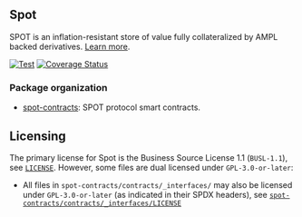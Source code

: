 ## Spot

SPOT is an inflation-resistant store of value fully collateralized by AMPL backed derivatives. [Learn more](https://docs.ampleforth.org/learn/about-the-spot-perpetual-note).

[![Test](https://github.com/ampleforth/spot/actions/workflows/test.yml/badge.svg?branch=main)](https://github.com/ampleforth/spot/actions/workflows/test.yml) [![Coverage Status](https://coveralls.io/repos/github/ampleforth/spot/badge.svg?branch=main&t=Qptbxq)](https://coveralls.io/github/ampleforth/spot?branch=main)


### Package organization

* [spot-contracts](./spot-contracts): SPOT protocol smart contracts. 

## Licensing

The primary license for Spot is the Business Source License 1.1 (`BUSL-1.1`), see [`LICENSE`](./LICENSE). However, some files are dual licensed under `GPL-3.0-or-later`:

- All files in `spot-contracts/contracts/_interfaces/` may also be licensed under `GPL-3.0-or-later` (as indicated in their SPDX headers), see [`spot-contracts/contracts/_interfaces/LICENSE`](./spot-contracts/contracts/_interfaces/LICENSE)

